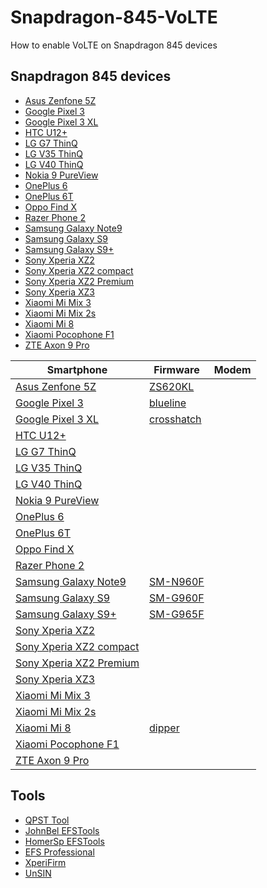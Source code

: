 # Snapdragon-845-VoLTE
How to enable VoLTE on Snapdragon 845 devices

## Snapdragon 845 devices
- [Asus Zenfone 5Z](https://www.gsmarena.com/asus_zenfone_5z_zs620kl-9096.php)
- [Google Pixel 3](https://www.gsmarena.com/google_pixel_3-9256.php)
- [Google Pixel 3 XL](https://www.gsmarena.com/google_pixel_3_xl-9257.php)
- [HTC U12+](https://www.gsmarena.com/htc_u12+-9119.php)
- [LG G7 ThinQ](https://www.gsmarena.com/lg_g7_thinq-9115.php)
- [LG V35 ThinQ](https://www.gsmarena.com/lg_v35_thinq-9191.php)
- [LG V40 ThinQ](https://www.gsmarena.com/lg_v40_thinq-9300.php)
- [Nokia 9 PureView](https://www.gsmarena.com/nokia_9_pureview-8867.php)
- [OnePlus 6](https://www.gsmarena.com/oneplus_6-9109.php)
- [OnePlus 6T](https://www.gsmarena.com/oneplus_6t-9350.php)
- [Oppo Find X](https://www.gsmarena.com/oppo_find_x-7885.php)
- [Razer Phone 2](https://www.gsmarena.com/razer_phone_2-9363.php)
- [Samsung Galaxy Note9](https://www.gsmarena.com/samsung_galaxy_note9-9163.php)
- [Samsung Galaxy S9](https://www.gsmarena.com/samsung_galaxy_s9-8966.php)
- [Samsung Galaxy S9+](https://www.gsmarena.com/samsung_galaxy_s9+-8967.php)
- [Sony Xperia XZ2](https://www.gsmarena.com/sony_xperia_xz2-9081.php)
- [Sony Xperia XZ2 compact](https://www.gsmarena.com/sony_xperia_xz2_compact-9082.php)
- [Sony Xperia XZ2 Premium](https://www.gsmarena.com/sony_xperia_xz2_premium-9166.php)
- [Sony Xperia XZ3](https://www.gsmarena.com/sony_xperia_xz3-9232.php)
- [Xiaomi Mi Mix 3](https://www.gsmarena.com/xiaomi_mi_mix_3-9378.php)
- [Xiaomi Mi Mix 2s](https://www.gsmarena.com/xiaomi_mi_mix_2s-9067.php)
- [Xiaomi Mi 8](https://www.gsmarena.com/xiaomi_mi_8-9065.php)
- [Xiaomi Pocophone F1](https://www.gsmarena.com/xiaomi_pocophone_f1-9293.php)
- [ZTE Axon 9 Pro](https://www.gsmarena.com/zte_axon_9_pro-9069.php)

| Smartphone                                                                           | Firmware                                                                            | Modem |
|--------------------------------------------------------------------------------------|-------------------------------------------------------------------------------------|-------|
| [Asus Zenfone 5Z](https://www.gsmarena.com/asus_zenfone_5z_zs620kl-9096.php)         | [ZS620KL](https://www.asus.com/supportonly/zenfone%205z%20(zs620kl)/helpdesk_bios/) |       |
| [Google Pixel 3](https://www.gsmarena.com/google_pixel_3-9256.php)                   | [blueline](https://developers.google.com/android/images#blueline)                   |       |
| [Google Pixel 3 XL](https://www.gsmarena.com/google_pixel_3_xl-9257.php)             | [crosshatch](https://developers.google.com/android/images#crosshatch)               |       |
| [HTC U12+](https://www.gsmarena.com/htc_u12+-9119.php)                               |                                                                                     |       |
| [LG G7 ThinQ](https://www.gsmarena.com/lg_g7_thinq-9115.php)                         |                                                                                     |       |
| [LG V35 ThinQ](https://www.gsmarena.com/lg_v35_thinq-9191.php)                       |                                                                                     |       |
| [LG V40 ThinQ](https://www.gsmarena.com/lg_v40_thinq-9300.php)                       |                                                                                     |       |
| [Nokia 9 PureView](https://www.gsmarena.com/nokia_9_pureview-8867.php)               |                                                                                     |       |
| [OnePlus 6](https://www.gsmarena.com/oneplus_6-9109.php)                             |                                                                                     |       |
| [OnePlus 6T](https://www.gsmarena.com/oneplus_6t-9350.php)                           |                                                                                     |       |
| [Oppo Find X](https://www.gsmarena.com/oppo_find_x-7885.php)                         |                                                                                     |       |
| [Razer Phone 2](https://www.gsmarena.com/razer_phone_2-9363.php)                     |                                                                                     |       |
| [Samsung Galaxy Note9](https://www.gsmarena.com/samsung_galaxy_note9-9163.php)       | [SM-N960F](https://www.sammobile.com/samsung/galaxy-note9/firmware/)                |       |
| [Samsung Galaxy S9](https://www.gsmarena.com/samsung_galaxy_s9-8966.php)             | [SM-G960F](https://www.sammobile.com/samsung/galaxy-s9/firmware/)                   |       |
| [Samsung Galaxy S9+](https://www.gsmarena.com/samsung_galaxy_s9+-8967.php)           | [SM-G965F](https://www.sammobile.com/samsung/galaxy-s9-plus/firmware/)              |       |
| [Sony Xperia XZ2](https://www.gsmarena.com/sony_xperia_xz2-9081.php)                 |                                                                                     |       |
| [Sony Xperia XZ2 compact](https://www.gsmarena.com/sony_xperia_xz2_compact-9082.php) |                                                                                     |       |
| [Sony Xperia XZ2 Premium](https://www.gsmarena.com/sony_xperia_xz2_premium-9166.php) |                                                                                     |       |
| [Sony Xperia XZ3](https://www.gsmarena.com/sony_xperia_xz3-9232.php)                 |                                                                                     |       |
| [Xiaomi Mi Mix 3](https://www.gsmarena.com/xiaomi_mi_mix_3-9378.php)                 |                                                                                     |       |
| [Xiaomi Mi Mix 2s](https://www.gsmarena.com/xiaomi_mi_mix_2s-9067.php)               |                                                                                     |       |
| [Xiaomi Mi 8](https://www.gsmarena.com/xiaomi_mi_8-9065.php)                         | [dipper](https://mifirm.net/model/dipper.ttt)                                       |       |
| [Xiaomi Pocophone F1](https://www.gsmarena.com/xiaomi_pocophone_f1-9293.php)         |                                                                                     |       |
| [ZTE Axon 9 Pro](https://www.gsmarena.com/zte_axon_9_pro-9069.php)                   |                                                                                     |       |

## Tools

- [QPST Tool](https://qpsttool.com/)
- [JohnBel EFSTools](https://github.com/JohnBel/EfsTools)
- [HomerSp EFSTools](https://github.com/HomerSp/EfsTools)
- [EFS Professional](https://github.com/0x7c3d7c/EFS-Professional-Source)
- [XperiFirm](https://forum.xda-developers.com/t/tool-xperifirm-xperia-firmware-downloader-v5-6-5.2834142/)
- [UnSIN](https://forum.xda-developers.com/t/tool-unsin-sin-v3-v4-v5-unpacker-v1-13.3128106/)
